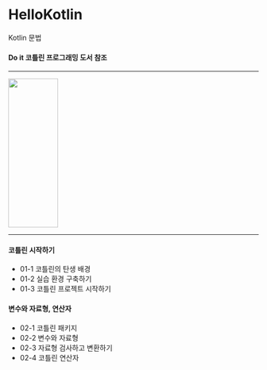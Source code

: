 # HelloKotlin
Kotlin 문법
#### Do it 코틀린 프로그래밍 도서 참조
****
<img src="https://user-images.githubusercontent.com/58936137/166410605-14c79dad-9653-4a0b-8811-ed647c4ce9fb.png" width="100" height="300">
<hr/>


#### 코틀린 시작하기
+ 01-1 코틀린의 탄생 배경
+ 01-2 실습 환경 구축하기
+ 01-3 코틀린 프로젝트 시작하기

#### 변수와 자료형, 연산자
+ 02-1 코틀린 패키지
+ 02-2 변수와 자료형
+ 02-3 자료형 검사하고 변환하기
+ 02-4 코틀린 연산자
